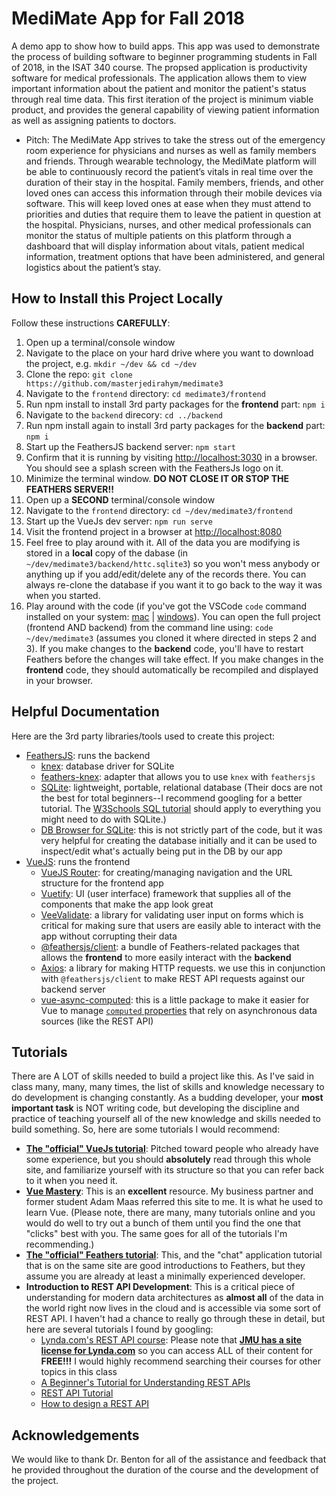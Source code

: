 # MediMate App for Fall 2018

A demo app to show how to build apps. This app was used to demonstrate the process of building software to beginner programming students in Fall of 2018, in the ISAT 340 course. The propsed application is productivity software for medical professionals. The application allows them to view important information about the patient and monitor the patient's status through real time data. This first iteration of the project is minimum viable product, and provides the general capability of viewing patient information as well as assigning patients to doctors. 
* Pitch: The MediMate App strives to take the stress out of the emergency room experience for physicians and nurses as well as family members and friends. Through wearable technology, the MediMate platform will be able to continuously record the patient’s vitals in real time over the duration of their stay in the hospital. Family members, friends, and other loved ones can access this information through their mobile devices via software. This will keep loved ones at ease when they must attend to priorities and duties that require them to leave the patient in question at the hospital. Physicians, nurses, and other medical professionals can monitor the status of multiple patients on this platform through a dashboard that will display information about vitals, patient medical information, treatment options that have been administered, and general logistics about the patient’s stay.

## How to Install this Project Locally

Follow these instructions **CAREFULLY**:

1. Open up a terminal/console window
2. Navigate to the place on your hard drive where you want to download the project, e.g. `mkdir ~/dev && cd ~/dev`
3. Clone the repo: `git clone https://github.com/masterjedirahym/medimate3`
4. Navigate to the `frontend` directory: `cd medimate3/frontend`
5. Run npm install to install 3rd party packages for the **frontend** part: `npm i`
6. Navigate to the `backend` direcory: `cd ../backend`
7. Run npm install again to install 3rd party packages for the **backend** part: `npm i`
8. Start up the FeathersJS backend server: `npm start`
9. Confirm that it is running by visiting [http://localhost:3030](http://localhost:3030) in a browser. You should see a splash screen with the FeathersJs logo on it.
10. Minimize the terminal window. **DO NOT CLOSE IT OR STOP THE FEATHERS SERVER!!**
11. Open up a **SECOND** terminal/console window
12. Navigate to the `frontend` directory: `cd ~/dev/medimate3/frontend`
13. Start up the VueJs dev server: `npm run serve`
14. Visit the frontend project in a browser at [http://localhost:8080](http://localhost:8080)
15. Feel free to play around with it. All of the data you are modifying is stored in a **local** copy of the dabase (in `~/dev/medimate3/backend/httc.sqlite3`) so you won't mess anybody or anything up if you add/edit/delete any of the records there. You can always re-clone the database if you want it to go back to the way it was when you started.
16. Play around with the code (if you've got the VSCode `code` command installed on your system: [mac](https://code.visualstudio.com/docs/setup/mac#_launching-from-the-command-line) | [windows](https://code.visualstudio.com/docs/editor/command-line#_launching-from-command-line)). You can open the full project (frontend AND backend) from the command line using: `code ~/dev/medimate3` (assumes you cloned it where directed in steps 2 and 3). If you make changes to the **backend** code, you'll have to restart Feathers before the changes will take effect. If you make changes in the **frontend** code, they should automatically be recompiled and displayed in your browser.

## Helpful Documentation

Here are the 3rd party libraries/tools used to create this project:

* [FeathersJS](https://docs.feathersjs.com/): runs the backend
  * [knex](https://knexjs.org/): database driver for SQLite
  * [feathers-knex](https://github.com/feathersjs-ecosystem/feathers-knex): adapter that allows you to use `knex` with `feathersjs`
  * [SQLite](https://www.sqlite.org/index.html): lightweight, portable, relational database (Their docs are not the best for total beginners--I recommend googling for a better tutorial. The [W3Schools SQL tutorial](https://www.w3schools.com/sql/default.asp) should apply to everything you might need to do with SQLite.)
  * [DB Browser for SQLite](https://sqlitebrowser.org/): this is not strictly part of the code, but it was very helpful for creating the database initially and it can be used to inspect/edit what's actually being put in the DB by our app
* [VueJS](https://vuejs.org/v2/guide/index.html): runs the frontend
  * [VueJS Router](https://router.vuejs.org/): for creating/managing navigation and the URL structure for the frontend app
  * [Vuetify](https://vuetifyjs.com/en/getting-started/quick-start): UI (user interface) framework that supplies all of the components that make the app look great
  * [VeeValidate](https://baianat.github.io/vee-validate/guide/getting-started.html): a library for validating user input on forms which is critical for making sure that users are easily able to interact with the app without corrupting their data
  * [@feathersjs/client](https://github.com/feathersjs/feathers/tree/master/packages/client): a bundle of Feathers-related packages that allows the **frontend** to more easily interact with the **backend**
  * [Axios](https://www.npmjs.com/package/axios): a library for making HTTP requests. we use this in conjunction with `@feathersjs/client` to make REST API requests against our backend server
  * [vue-async-computed](https://www.npmjs.com/package/vue-async-computed): this is a little package to make it easier for Vue to manage [`computed` properties](https://vuejs.org/v2/guide/computed.html) that rely on asynchronous data sources (like the REST API)

## Tutorials

There are A LOT of skills needed to build a project like this. As I've said in class many, many, many times, the list of skills and knowledge necessary to do development is changing constantly. As a budding developer, your **most important task** is NOT writing code, but developing the discipline and practice of teaching yourself all of the new knowledge and skills needed to build something. So, here are some tutorials I would recommend:

* [**The "official" VueJs tutorial**](https://vuejs.org/v2/guide/index.html):
Pitched toward people who already have some experience, but you should **absolutely** read through this whole site, and familiarize yourself with its structure so that you can refer back to it when you need it.
* [**Vue Mastery**](https://www.vuemastery.com/courses/intro-to-vue-js/vue-instance):
This is an **excellent** resource. My business partner and former student Adam Maas referred this site to me. It is what he used to learn Vue. (Please note, there are many, many tutorials online and you would do well to try out a bunch of them until you find the one that "clicks" best with you. The same goes for all of the tutorials I'm recommending.)
* [**The "official" Feathers tutorial**](https://docs.feathersjs.com/guides/basics/readme.html):
This, and the "chat" application tutorial that is on the same site are good introductions to Feathers, but they assume you are already at least a minimally experienced developer.
* **Introduction to REST API Development**:
This is a critical piece of understanding for modern data architectures as **almost all** of the data in the world right now lives in the cloud and is accessible via some sort of REST API. I haven't had a chance to really go through these in detail, but here are several tutorials I found by googling:
  * [Lynda.com's REST API course](https://www.lynda.com/Web-Development-tutorials/Learning-REST-APIs/651230-2.html): Please note that [**JMU has a site license for Lynda.com**](https://sites.jmu.edu/lynda/) so you can access ALL of their content for **FREE!!!** I would highly recommend searching their courses for other topics in this class 
  * [A Beginner's Tutorial for Understanding REST APIs](https://mlsdev.com/blog/81-a-beginner-s-tutorial-for-understanding-restful-api)
  * [REST API Tutorial](https://www.restapitutorial.com/index.html)
  * [How to design a REST API](https://restfulapi.net/rest-api-design-tutorial-with-example/)

## Acknowledgements

We would like to thank Dr. Benton for all of the assistance and feedback that he provided throughout the duration of the course and the development of the project.   